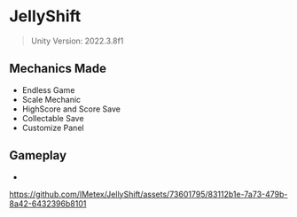 # JellyShift 
> Unity Version: 2022.3.8f1

## Mechanics Made

- Endless Game
- Scale Mechanic
- HighScore and Score Save
- Collectable Save
- Customize Panel

## Gameplay
- 
https://github.com/IMetex/JellyShift/assets/73601795/83112b1e-7a73-479b-8a42-6432396b8101



